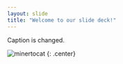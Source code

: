 ```yaml
---
layout: slide
title: "Welcome to our slide deck!"
---
```


Caption is changed.

![minertocat](https://octodex.github.com/images/minertocat.png)
{: .center}
